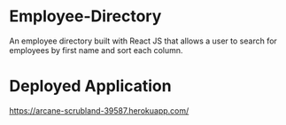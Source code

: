 # Employee-Directory

An employee directory built with React JS that allows a user to search for 
employees by first name and sort each column. 

# Deployed Application

https://arcane-scrubland-39587.herokuapp.com/